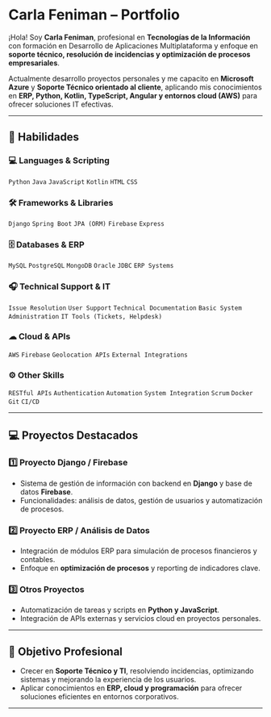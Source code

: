 # Carla Feniman – Portfolio

¡Hola! Soy **Carla Feniman**, profesional en **Tecnologías de la Información** con formación en Desarrollo de Aplicaciones Multiplataforma y enfoque en **soporte técnico, resolución de incidencias y optimización de procesos empresariales**.  

Actualmente desarrollo proyectos personales y me capacito en **Microsoft Azure** y **Soporte Técnico orientado al cliente**, aplicando mis conocimientos en **ERP, Python, Kotlin, TypeScript, Angular y entornos cloud (AWS)** para ofrecer soluciones IT efectivas.

---

## 🧠 Habilidades

### 💻 Languages & Scripting
`Python` `Java` `JavaScript` `Kotlin` `HTML` `CSS`

### 🛠 Frameworks & Libraries
`Django` `Spring Boot` `JPA (ORM)` `Firebase` `Express`

### 🗄 Databases & ERP
`MySQL` `PostgreSQL` `MongoDB` `Oracle` `JDBC` `ERP Systems`

### 🎧 Technical Support & IT
`Issue Resolution` `User Support` `Technical Documentation` `Basic System Administration` `IT Tools (Tickets, Helpdesk)`

### ☁ Cloud & APIs
`AWS` `Firebase` `Geolocation APIs` `External Integrations`

### ⚙ Other Skills
`RESTful APIs` `Authentication` `Automation` `System Integration` `Scrum` `Docker` `Git` `CI/CD`

---

## 💻 Proyectos Destacados

### 1️⃣ Proyecto Django / Firebase
- Sistema de gestión de información con backend en **Django** y base de datos **Firebase**.  
- Funcionalidades: análisis de datos, gestión de usuarios y automatización de procesos.

### 2️⃣ Proyecto ERP / Análisis de Datos
- Integración de módulos ERP para simulación de procesos financieros y contables.  
- Enfoque en **optimización de procesos** y reporting de indicadores clave.

### 3️⃣ Otros Proyectos
- Automatización de tareas y scripts en **Python y JavaScript**.  
- Integración de APIs externas y servicios cloud en proyectos personales.

---

## 🎯 Objetivo Profesional
- Crecer en **Soporte Técnico y TI**, resolviendo incidencias, optimizando sistemas y mejorando la experiencia de los usuarios.  
- Aplicar conocimientos en **ERP, cloud y programación** para ofrecer soluciones eficientes en entornos corporativos.

---
